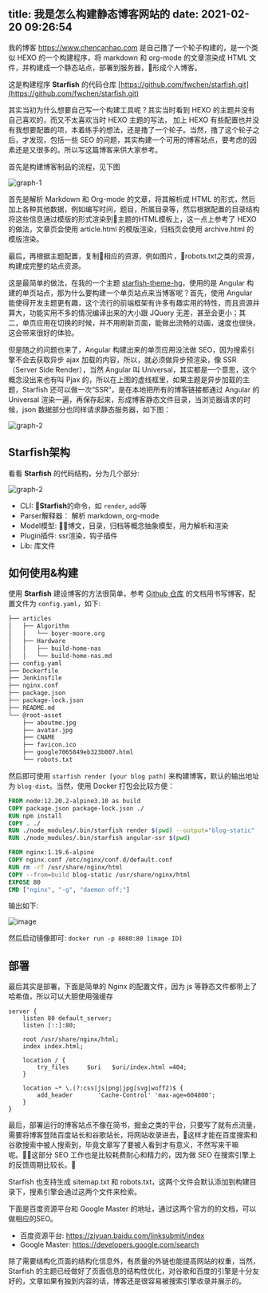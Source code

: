 title: 我是怎么构建静态博客网站的
date: 2021-02-20 09:26:54
---

我的博客 https://www.chencanhao.com 是自己撸了一个轮子构建的，是一个类似 HEXO 的一个构建程序，将 markdown 和 org-mode 的文章渲染成 HTML 文件，并构建成一个静态站点，部署到服务器，形成个人博客。

这是构建程序 **Starfish** 的代码仓库 [https://github.com/fwchen/starfish.git](https://github.com/fwchen/starfish.git)

其实当初为什么想要自己写一个构建工具呢？其实当时看到 HEXO 的主题并没有自己喜欢的，而又不太喜欢当时 HEXO 主题的写法， 加上 HEXO 有些配置也并没有我想要配置的项，本着练手的想法，还是撸了一个轮子。当然，撸了这个轮子之后，才发现，包括一些 SEO 的问题，其实构建一个可用的博客站点，要考虑的因素还是又很多的。所以写这篇博客来供大家参考。

首先是构建博客制品的流程，见下图

![graph-1](./build-my-blog/graph-1.png)

首先是解析 Markdown 和 Org-mode 的文章，将其解析成 HTML 的形式，然后加上各种其他数据，例如编写时间，题目，所属目录等，然后根据配置的目录结构将这些信息通过模版的形式渲染到主题的HTML模板上，这一点上参考了 HEXO 的做法，文章页会使用 article.html 的模版渲染，归档页会使用 archive.html 的模版渲染。

最后，再根据主题配置，复制相应的资源，例如图片，robots.txt之类的资源，构建成完整的站点资源。
 
这是最简单的做法，在我的一个主题 [starfish-theme-hg](https://github.com/starfish-organization/starfish-theme-hg)，使用的是 Angular 构建的单页站点，那为什么要构建一个单页站点来当博客呢？首先，使用 Angular 能使得开发主题更有趣，这个流行的前端框架有许多有趣实用的特性，而且资源并算大，功能实用不多的情况编译出来的大小跟 JQuery 无差，甚至会更小；其二，单页应用在切换的时候，并不用刷新页面，能做出流畅的动画，速度也很快，这会带来很好的体验。

但是随之的问题也来了，Angular 构建出来的单页应用没法做 SEO，因为搜索引擎不会去获取异步 ajax 加载的内容，所以，就必须做异步预渲染，像 SSR（Server Side Render），当然 Angular 叫 Universal，其实都是一个意思，这个概念没出来也有叫 Pjax 的，所以在上图的虚线框里，如果主题是异步加载的主题，Starfish 还可以做一次“SSR”，是在本地把所有的博客链接都通过 Angular 的 Universal 渲染一遍，再保存起来，形成博客静态文件目录，当浏览器请求的时候，json 数据部分也同样请求静态服务器，如下图：

![graph-2](./build-my-blog/graph-2.png)

## Starfish架构
看看 **Starfish** 的代码结构，分为几个部分:

![graph-2](./build-my-blog/graph-3.jpg)

- CLI: **Starfish**的命令，如 `render`, `add`等
- Parser解释器： 解析 markdown, org-mode
- Model模型: 博文，目录，归档等概念抽象模型，用力解析和渲染
- Plugin插件: ssr渲染，钩子插件
- Lib: 库文件

## 如何使用&构建
使用 **Starfish** 建设博客的方法很简单，参考 [Github 仓库](https://github.com/fwchen/starfish.git) 的文档用书写博客，配置文件为 `config.yaml`，如下:

``` bash
├── articles
│   ├── Algorithm
│   │   └── boyer-moore.org
│   ├── Hardware
│   │   ├── build-home-nas
│   │   └── build-home-nas.md
├── config.yaml
├── Dockerfile
├── Jenkinsfile
├── nginx.conf
├── package.json
├── package-lock.json
├── README.md
└── @root-asset
    ├── aboutme.jpg
    ├── avatar.jpg
    ├── CNAME
    ├── favicon.ico
    ├── google7065849eb323b007.html
    └── robots.txt
```

然后即可使用 `starfish render [your blog path]` 来构建博客，默认的输出地址为 `blog-dist`。当然，使用 Docker 打包会比较方便：

``` Dockerfile
FROM node:12.20.2-alpine3.10 as build
COPY package.json package-lock.json ./
RUN npm install
COPY . ./
RUN ./node_modules/.bin/starfish render $(pwd) --output="blog-static"
RUN ./node_modules/.bin/starfish angular-ssr $(pwd)

FROM nginx:1.19.6-alpine
COPY nginx.conf /etc/nginx/conf.d/default.conf
RUN rm -rf /usr/share/nginx/html
COPY --from=build blog-static /usr/share/nginx/html
EXPOSE 80
CMD ["nginx", "-g", "daemon off;"]
```

输出如下:

![image](./build-my-blog/image1.png)

然后启动镜像即可: `docker run -p 8080:80 [image ID]`

## 部署

最后其实是部署，下面是简单的 Nginx 的配置文件，因为 js 等静态文件都带上了哈希值，所以可以大胆使用强缓存

``` nginx
server {
    listen 80 default_server;
    listen [::]:80;

    root /usr/share/nginx/html;
    index index.html;

    location / {
        try_files     $uri   $uri/index.html =404;
    }

    location ~* \.(?:css|js|png|jpg|svg|woff2)$ {
        add_header       'Cache-Control' 'max-age=604800';
    }
}
```

最后，部署运行的博客站点不像在简书，掘金之类的平台，只要写了就有点流量，需要将博客登陆百度站长和谷歌站长，将网站收录进去，这样才能在百度搜索和谷歌搜索中被人搜索到，毕竟文章写了要被人看到才有意义，不然写来干嘛呢。这部分 SEO 工作也是比较耗费耐心和精力的，因为做 SEO 在搜索引擎上的反馈周期比较长。

Starfish 也支持生成 sitemap.txt 和 robots.txt，这两个文件会默认添加到构建目录下，搜素引擎会通过这两个文件来检索。

下面是百度资源平台和 Google Master 的地址，通过这两个官方的的文档，可以做相应的SEO。
- 百度资源平台: https://ziyuan.baidu.com/linksubmit/index
- Google Master: https://developers.google.com/search

除了需要结构化页面的结构化信息外，有质量的外链也能提高网站的权重，当然，Starfish 的主题已经做好了页面信息的结构性优化，对谷歌和百度的引擎是十分友好的，文章如果有独到内容的话，博客还是很容易被搜索引擎收录并展示的。
